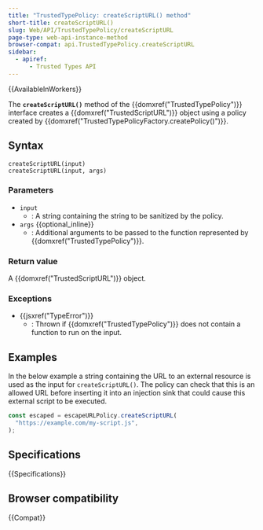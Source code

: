 ```yaml
---
title: "TrustedTypePolicy: createScriptURL() method"
short-title: createScriptURL()
slug: Web/API/TrustedTypePolicy/createScriptURL
page-type: web-api-instance-method
browser-compat: api.TrustedTypePolicy.createScriptURL
sidebar:
  - apiref:
      - Trusted Types API
---
```


{{AvailableInWorkers}}

The **`createScriptURL()`** method of the {{domxref("TrustedTypePolicy")}} interface creates a {{domxref("TrustedScriptURL")}} object using a policy created by {{domxref("TrustedTypePolicyFactory.createPolicy()")}}.

## Syntax

```js-nolint
createScriptURL(input)
createScriptURL(input, args)
```

### Parameters

- `input`
  - : A string containing the string to be sanitized by the policy.
- `args` {{optional_inline}}
  - : Additional arguments to be passed to the function represented by {{domxref("TrustedTypePolicy")}}.

### Return value

A {{domxref("TrustedScriptURL")}} object.

### Exceptions

- {{jsxref("TypeError")}}
  - : Thrown if {{domxref("TrustedTypePolicy")}} does not contain a function to run on the input.

## Examples

In the below example a string containing the URL to an external resource is used as the input for `createScriptURL()`. The policy can check that this is an allowed URL before inserting it into an injection sink that could cause this external script to be executed.

```js
const escaped = escapeURLPolicy.createScriptURL(
  "https://example.com/my-script.js",
);
```

## Specifications

{{Specifications}}

## Browser compatibility

{{Compat}}
